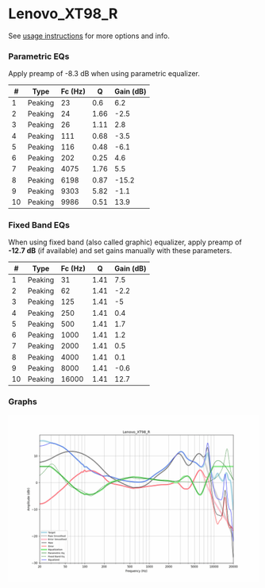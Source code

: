 # Lenovo_XT98_R
See [usage instructions](https://github.com/jaakkopasanen/AutoEq#usage) for more options and info.

### Parametric EQs
Apply preamp of -8.3 dB when using parametric equalizer.

|   # | Type    |   Fc (Hz) |    Q |   Gain (dB) |
|-----|---------|-----------|------|-------------|
|   1 | Peaking |        23 | 0.6  |         6.2 |
|   2 | Peaking |        24 | 1.66 |        -2.5 |
|   3 | Peaking |        26 | 1.11 |         2.8 |
|   4 | Peaking |       111 | 0.68 |        -3.5 |
|   5 | Peaking |       116 | 0.48 |        -6.1 |
|   6 | Peaking |       202 | 0.25 |         4.6 |
|   7 | Peaking |      4075 | 1.76 |         5.5 |
|   8 | Peaking |      6198 | 0.87 |       -15.2 |
|   9 | Peaking |      9303 | 5.82 |        -1.1 |
|  10 | Peaking |      9986 | 0.51 |        13.9 |

### Fixed Band EQs
When using fixed band (also called graphic) equalizer, apply preamp of **-12.7 dB** (if available) and set gains manually with these parameters.

|   # | Type    |   Fc (Hz) |    Q |   Gain (dB) |
|-----|---------|-----------|------|-------------|
|   1 | Peaking |        31 | 1.41 |         7.5 |
|   2 | Peaking |        62 | 1.41 |        -2.2 |
|   3 | Peaking |       125 | 1.41 |        -5   |
|   4 | Peaking |       250 | 1.41 |         0.4 |
|   5 | Peaking |       500 | 1.41 |         1.7 |
|   6 | Peaking |      1000 | 1.41 |         1.2 |
|   7 | Peaking |      2000 | 1.41 |         0.5 |
|   8 | Peaking |      4000 | 1.41 |         0.1 |
|   9 | Peaking |      8000 | 1.41 |        -0.6 |
|  10 | Peaking |     16000 | 1.41 |        12.7 |

### Graphs
![](./Lenovo_XT98_R.png)
